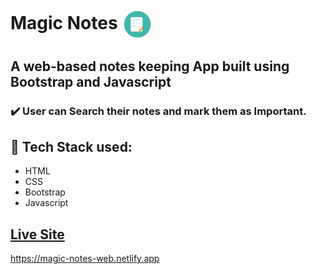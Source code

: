 # Magic Notes       <img align="center" width="50" height="50" src="img/icon.png">
## A web-based notes keeping App built using Bootstrap and Javascript
### :heavy_check_mark: User can Search their notes and mark them as Important.
## :rocket: Tech Stack used: 
- HTML
- CSS
- Bootstrap
- Javascript

## [Live Site](https://magic-notes-web.netlify.app)
https://magic-notes-web.netlify.app
